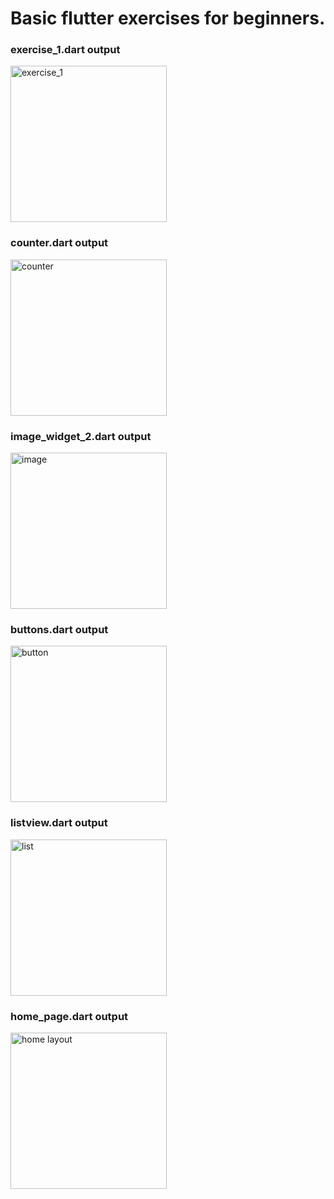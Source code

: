 # Basic flutter exercises for beginners.

### exercise_1.dart output
<img src = "https://user-images.githubusercontent.com/56637126/199173702-0c9e0bbf-bfe5-46c7-9765-d38dd956698c.png" alt = "exercise_1" style = "width:250px;" />

### counter.dart output
<img src = "https://user-images.githubusercontent.com/56637126/199221494-c41c2df5-869e-4c31-be1d-783266df7f9c.png" alt = "counter" style = "width:250px;" />

### image_widget_2.dart output
<img src = "https://user-images.githubusercontent.com/56637126/199267912-3d941793-1081-470e-aae1-e1325578398e.png" alt = "image" style = "width:250px;" />

### buttons.dart output
<img src = "https://user-images.githubusercontent.com/56637126/199418580-cba5865f-8f74-41d3-907f-0d1a477dce87.png" alt = "button" style = "width:250px;" />

### listview.dart output
<img src = "https://user-images.githubusercontent.com/56637126/199479300-c552a9a0-429b-410a-842c-8c56cbd56f60.png" alt = "list" style = "width:250px;" />

### home_page.dart output
<img src = "https://user-images.githubusercontent.com/56637126/199761358-0e945660-60b8-423e-a342-38af005f33ca.png" alt = "home layout" style = "width:250px;" />
